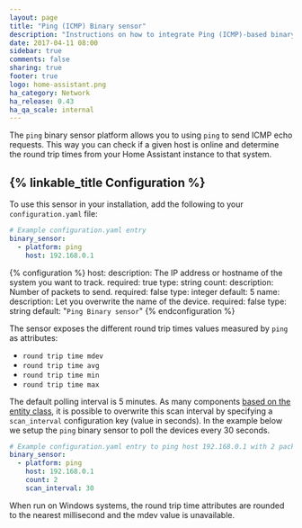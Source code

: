 ```yaml
---
layout: page
title: "Ping (ICMP) Binary sensor"
description: "Instructions on how to integrate Ping (ICMP)-based binary sensors into Home Assistant."
date: 2017-04-11 08:00
sidebar: true
comments: false
sharing: true
footer: true
logo: home-assistant.png
ha_category: Network
ha_release: 0.43
ha_qa_scale: internal
---
```



The `ping` binary sensor platform allows you to using `ping` to send ICMP echo requests. This way you can check if a given host is online and determine the round trip times from your Home Assistant instance to that system.

## {% linkable_title Configuration %}

To use this sensor in your installation, add the following to your `configuration.yaml` file:

```yaml
# Example configuration.yaml entry
binary_sensor:
  - platform: ping
    host: 192.168.0.1
```
{% configuration %}
host:
  description: The IP address or hostname of the system you want to track.
  required: true
  type: string
count:
  description: Number of packets to send.
  required: false
  type: integer
  default: 5
name:
  description: Let you overwrite the name of the device.
  required: false
  type: string
  default: "`Ping Binary sensor`"
{% endconfiguration %}

The sensor exposes the different round trip times values measured by `ping` as attributes: 

- `round trip time mdev`
- `round trip time avg`
- `round trip time min`
- `round trip time max`

The default polling interval is 5 minutes. As many components [based on the entity class](/docs/configuration/platform_options), it is possible to overwrite this scan interval by specifying a `scan_interval` configuration key (value in seconds). In the example below we setup the `ping` binary sensor to poll the devices every 30 seconds.

```yaml
# Example configuration.yaml entry to ping host 192.168.0.1 with 2 packets every 30 seconds.
binary_sensor:
  - platform: ping
    host: 192.168.0.1
    count: 2
    scan_interval: 30
```

<p class='note'>
When run on Windows systems, the round trip time attributes are rounded to the nearest millisecond and the mdev value is unavailable.
</p>

